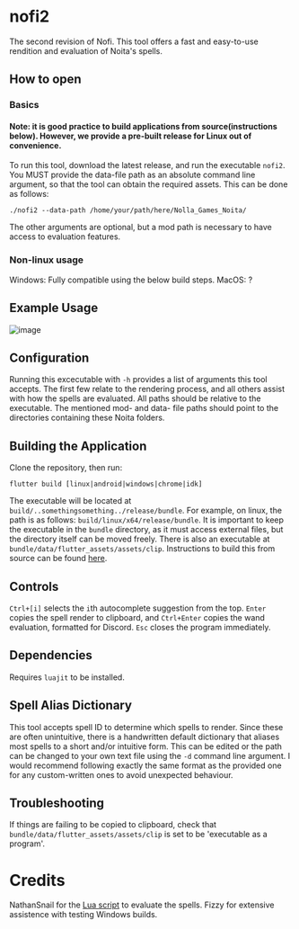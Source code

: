 # nofi2

The second revision of Nofi.
This tool offers a fast and easy-to-use rendition and evaluation of Noita's spells.

## How to open
### Basics
#### Note: it is good practice to build applications from source(instructions below). However, we provide a pre-built release for Linux out of convenience.
To run this tool, download the latest release, and run the executable `nofi2`. You MUST provide the data-file path as an absolute command line argument, so that the tool can obtain the required assets. This can be done as follows:
```
./nofi2 --data-path /home/your/path/here/Nolla_Games_Noita/
```
The other arguments are optional, but a mod path is necessary to have access to evaluation features.

### Non-linux usage
Windows: Fully compatible using the below build steps.
MacOS: ?

## Example Usage
![image](https://github.com/user-attachments/assets/3cec23c2-f557-4a38-9380-0a5aaeb03f82)

## Configuration
Running this excecutable with `-h` provides a list of arguments this tool accepts. The first few relate to the rendering process, and all others assist with how the spells are evaluated. All paths should be relative to the executable. The mentioned mod- and data- file paths should point to the directories containing these Noita folders.
## Building the Application
Clone the repository, then run:
```
flutter build [linux|android|windows|chrome|idk]
```
The executable will be located at `build/..somethingsomething../release/bundle`. For example, on linux, the path is as follows: `build/linux/x64/release/bundle`. It is important to keep the executable in the `bundle` directory, as it must access external files, but the directory itself can be moved freely. There is also an executable at `bundle/data/flutter_assets/assets/clip`. Instructions to build this from source can be found [here](https://github.com/scrying-circle/fantastic-octo-enigma).
## Controls
`Ctrl+[i]` selects the `i`th autocomplete suggestion from the top. `Enter` copies the spell render to clipboard, and `Ctrl+Enter` copies the wand evaluation, formatted for Discord. `Esc` closes the program immediately.
## Dependencies
Requires `luajit` to be installed.
## Spell Alias Dictionary
This tool accepts spell ID to determine which spells to render. Since these are often unintuitive, there is a handwritten default dictionary that aliases most spells to a short and/or intuitive form. This can be edited or the path can be changed to your own text file using the `-d` command line argument. I would recommend following exactly the same format as the provided one for any custom-written ones to avoid unexpected behaviour.
## Troubleshooting
If things are failing to be copied to clipboard, check that `bundle/data/flutter_assets/assets/clip` is set to be 'executable as a program'.
# Credits
NathanSnail for the [Lua script](
https://github.com/NathanSnail/wand_eval_tree.git) to evaluate the spells.
Fizzy for extensive assistence with testing Windows builds.
